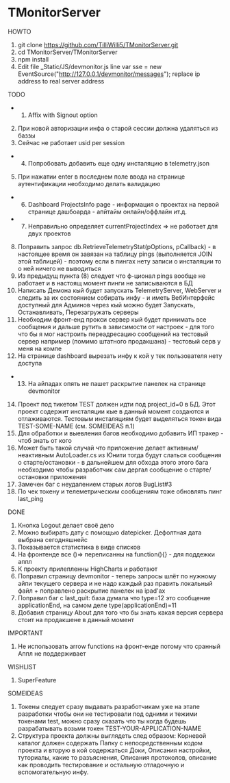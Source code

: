 ﻿# TMonitorServer
HOWTO

1. git clone https://github.com/TilliWilli5/TMonitorServer.git
2. cd TMonitorServer/TMonitorServer
3. npm install
4. Edit file _Static/JS/devmonitor.js line var sse = new EventSource("http://127.0.0.1/devmonitor/messages"); replace ip address to real server address

TODO

- 1. Affix with Signout option
2. При новой авторизации инфа о старой сессии должна удаляться из баззы
3. Сейчас не работает usid per session
- 4. Попробовать добавить еще одну инсталяцию в telemetry.json
5. При нажатии enter в последнем поле ввода на странице аутентификации необходимо делать валидацию
- 6. Dashboard ProjectsInfo page - информация о проектах на первой странице дашбоарда - апйтайм онлайн/оффлайн ит.д.
- 7. Неправильно определяет currentProjectIndex => не работает для двух проектов
8. Поправить запрос db.RetrieveTelemetryStat(pOptions, pCallback) - в настоящее время он завязан на таблицу pings (выполняется JOIN этой таблицей) - поэтому если в пингах нету записи о инсталяции то о ней ничего не выводиться
9. Из предыдущ пункта (8) следует что ф-ционал pings вообще не работает и в настоящ момент пинги не записываются в БД
10. Написать Демона кый будет запускать TelemetryServer, WebServer и следить за их состоянием собирать инфу - и иметь ВебИнтерфейс доступный для Админов через кый можно будет Запускать, Останавливать, Перезагружать серверы
11. Необходим фронт-енд прокси сервер кый будет принимать все сообщения и дальше рутить в зависимости от настроек - для того что бы я мог настроить переадресацию сообщений на тестовый сервер например (помимо штатного продакшана) - тестовый серв у меня на компе
12. На странице dashboard вырезать инфу к кой у тек пользователя нету доступа
- 13. На айпадах опять не пашет раскрытие панелек на странице devmonitor
14. Проект под тикетом TEST должен идти под project_id=0 в БД. Этот проект содержит инсталяции кые в данный момент создаются и отлаживаются. Тестовым инсталяциям будет выделяться токен вида TEST-SOME-NAME (см. SOMEIDEAS п.1)
15. Для обработки и выевления багов необходимо добавить ИП тракер - чтоб знать от кого
16. Может быть такой случай что приложение делает активным/неактивным AutoLoader.cs из Юнити тогда будут слаться сообщения о старте/остановки - в дальнейшем для обхода этого этого бага необходимо чтобы разработчик сам дергал сообщение о старте/остановки приложения
17. Замечен баг с неудалением старых логов BugList#3
18. По чек токену и телеметрическим сообщениям тоже обновлять пинг last_ping

DONE

1. Кнопка Logout делает своё дело
2. Можно выбирать дату с помощью datepicker. Дефолтная дата выбрана сегодняшнейc
3. Показывается статистика в виде списков
4. На фронтенде все ()=> переписанны на function(){} - для поддежки аппл
5. К проекту прилепленны HighCharts и работают
6. Поправил страницу devmonitor - теперь запросы шлёт по нужному айпи текущего сервера и не надо каждый раз править локальный файл + поправлено раскрытие панелек на ipad'ax
7. Поправил баг с last_quit: база думала что type=12 это сообщение applicationEnd, на самом деле type(applicationEnd)=11
8. Добавил страницу About для того что бы знать какая версия сервера стоит на продакшене в данный момент

IMPORTANT

1. Не использовать arrow functions на фронт-енде потому что сранный Аппл не поддерживает

WISHLIST

1. SuperFeature

SOMEIDEAS

1. Токены следует сразу выдавать разработчикам уже на этапе разработки чтобы они не тестировали под одними и тежими токенами test, можно сразу сказать что ты когда будешь разрабатывать возьми токен TEST-YOUR-APPLICATION-NAME
2. Структура проекта должны выглядеть след образом: Корневой каталог должен содержать Папку с непосредственным кодом проекта и вторую в кой содержаться Доки, Описания настройки, туториалы, какие то разъяснения, Описания протоколов, описание как проводить тестирование и остальную отладочную и вспомогательную инфу.
